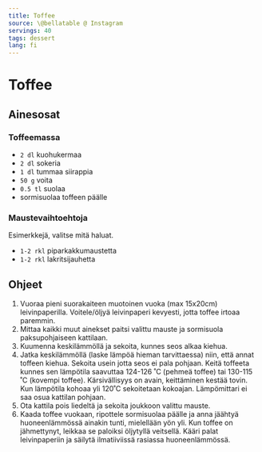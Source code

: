 ```yaml
---
title: Toffee
source: \@bellatable @ Instagram
servings: 40
tags: dessert
lang: fi
---
```


# Toffee

## Ainesosat

### Toffeemassa

- `2 dl` kuohukermaa
- `2 dl` sokeria
- `1 dl` tummaa siirappia
- `50 g` voita
- `0.5 tl` suolaa
- sormisuolaa toffeen päälle

### Maustevaihtoehtoja

Esimerkkejä, valitse mitä haluat.

- `1-2 rkl` piparkakkumaustetta
- `1-2 rkl` lakritsijauhetta

## Ohjeet

1. Vuoraa pieni suorakaiteen muotoinen vuoka (max 15x20cm) leivinpaperilla. Voitele/öljyä leivinpaperi kevyesti, jotta toffee irtoaa paremmin.
1. Mittaa kaikki muut ainekset paitsi valittu mauste ja sormisuola paksupohjaiseen kattilaan.
1. Kuumenna keskilämmöllä ja sekoita, kunnes seos alkaa kiehua.
1. Jatka keskilämmöllä (laske lämpöä hieman tarvittaessa) niin, että annat toffeen kiehua. Sekoita usein jotta seos ei pala pohjaan. Keitä toffeeta kunnes sen lämpötila saavuttaa 124-126 ˚C (pehmeä toffee) tai 130-115 ˚C (kovempi toffee). Kärsivällisyys on avain, keittäminen kestää tovin. Kun lämpötila kohoaa yli 120˚C sekoitetaan kokoajan. Lämpömittari ei saa osua kattilan pohjaan.
1. Ota kattila pois liedeltä ja sekoita joukkoon valittu mauste.
1. Kaada toffee vuokaan, ripottele sormisuolaa päälle ja anna jäähtyä huoneenlämmössä ainakin tunti, mielellään yön yli. Kun toffee on jähmettynyt, leikkaa se paloiksi öljytyllä veitsellä. Kääri palat leivinpaperiin ja säilytä ilmatiiviissä rasiassa huoneenlämmössä.
